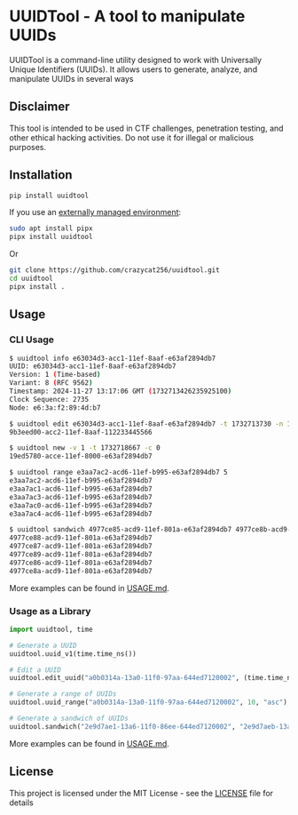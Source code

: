 # UUIDTool - A tool to manipulate UUIDs

UUIDTool is a command-line utility designed to work with Universally Unique Identifiers (UUIDs). It allows users to generate, analyze, and manipulate UUIDs in several ways

## Disclaimer

This tool is intended to be used in CTF challenges, penetration testing, and other ethical hacking activities. Do not use it for illegal or malicious purposes.

## Installation

```bash
pip install uuidtool
```

If you use an [externally managed environment](https://packaging.python.org/en/latest/specifications/externally-managed-environments/):

```bash
sudo apt install pipx
pipx install uuidtool
```

Or

```bash
git clone https://github.com/crazycat256/uuidtool.git
cd uuidtool
pipx install .
```

## Usage

### CLI Usage

```bash
$ uuidtool info e63034d3-acc1-11ef-8aaf-e63af2894db7                                    
UUID: e63034d3-acc1-11ef-8aaf-e63af2894db7
Version: 1 (Time-based)
Variant: 8 (RFC 9562)
Timestamp: 2024-11-27 13:17:06 GMT (1732713426235925100)
Clock Sequence: 2735
Node: e6:3a:f2:89:4d:b7

$ uuidtool edit e63034d3-acc1-11ef-8aaf-e63af2894db7 -t 1732713730 -n 11:22:33:44:55:66
9b3eed00-acc2-11ef-8aaf-112233445566

$ uuidtool new -v 1 -t 1732718667 -c 0
19ed5780-acce-11ef-8000-e63af2894db7

$ uuidtool range e3aa7ac2-acd6-11ef-b995-e63af2894db7 5
e3aa7ac2-acd6-11ef-b995-e63af2894db7
e3aa7ac1-acd6-11ef-b995-e63af2894db7
e3aa7ac3-acd6-11ef-b995-e63af2894db7
e3aa7ac0-acd6-11ef-b995-e63af2894db7
e3aa7ac4-acd6-11ef-b995-e63af2894db7

$ uuidtool sandwich 4977ce85-acd9-11ef-801a-e63af2894db7 4977ce8b-acd9-11ef-801a-e63af2894db7
4977ce88-acd9-11ef-801a-e63af2894db7
4977ce87-acd9-11ef-801a-e63af2894db7
4977ce89-acd9-11ef-801a-e63af2894db7
4977ce86-acd9-11ef-801a-e63af2894db7
4977ce8a-acd9-11ef-801a-e63af2894db7
```

More examples can be found in [USAGE.md](USAGE.md#cli-usage).

### Usage as a Library

```python
import uuidtool, time

# Generate a UUID
uuidtool.uuid_v1(time.time_ns())

# Edit a UUID
uuidtool.edit_uuid("a0b0314a-13a0-11f0-97aa-644ed7120002", (time.time_ns() - 3600) * 1e9)

# Generate a range of UUIDs
uuidtool.uuid_range("a0b0314a-13a0-11f0-97aa-644ed7120002", 10, "asc")

# Generate a sandwich of UUIDs
uuidtool.sandwich("2e9d7ae1-13a6-11f0-86ee-644ed7120002", "2e9d7aeb-13a6-11f0-a54c-644ed7120002", "asc")
```

More examples can be found in [USAGE.md](USAGE.md#usage-as-a-library).

## License

This project is licensed under the MIT License - see the [LICENSE](LICENSE) file for details
